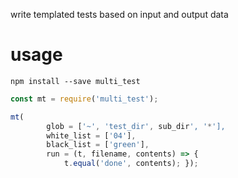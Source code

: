write templated tests based on input and output data

# usage

```shell
npm install --save multi_test
```

```js
const mt = require('multi_test');

mt(
        glob = ['~', 'test_dir', sub_dir', '*'],
        white_list = ['04'],
        black_list = ['green'],
        run = (t, filename, contents) => {
            t.equal('done', contents); });
```
